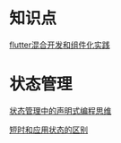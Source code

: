 # 知识点

[flutter混合开发和组件化实践](https://mp.weixin.qq.com/s/82MVIeqMF8esN7j28TXbXQ)

# 状态管理

[状态管理中的声明式编程思维](https://mp.weixin.qq.com/s?__biz=MzUyMjg5NTI3NQ==&mid=2247484399&idx=1&sn=50e05e5bcd542197ed8a10d787b87c03&chksm=f9c5a92bceb2203d5226bf4d205e5443fb7fa779af824210daad66d28d8a8486e106def6583b&scene=21#wechat_redirect)

[短时和应用状态的区别](https://mp.weixin.qq.com/s/ujAqT1lcEOjA4FuXRYLW5A)